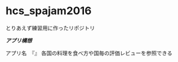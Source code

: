 # hcs_spajam2016

とりあえず練習用に作ったリポジトリ

*****************アプリ構想*****************

アプリ名　『』
各国の料理を食べ方や国毎の評価レビューを参照できる
